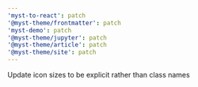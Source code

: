 ```yaml
---
'myst-to-react': patch
'@myst-theme/frontmatter': patch
'myst-demo': patch
'@myst-theme/jupyter': patch
'@myst-theme/article': patch
'@myst-theme/site': patch
---
```


Update icon sizes to be explicit rather than class names
